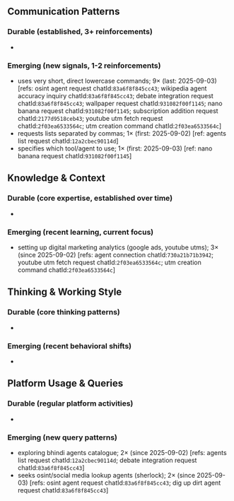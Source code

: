 ## Communication Patterns
### Durable (established, 3+ reinforcements)
-

### Emerging (new signals, 1-2 reinforcements)
- uses very short, direct lowercase commands; 9× (last: 2025-09-03) [refs: osint agent request chatId:`83a6f8f845cc43`; wikipedia agent accuracy inquiry chatId:`83a6f8f845cc43`; debate integration request chatId:`83a6f8f845cc43`; wallpaper request chatId:`931082f00f1145`; nano banana request chatId:`931082f00f1145`; subscription addition request chatId:`2177d9518ceb43`; youtube utm fetch request chatId:`2f03ea6533564c`; utm creation command chatId:`2f03ea6533564c`]
- requests lists separated by commas; 1× (first: 2025-09-02) [ref: agents list request chatId:`12a2cbec90114d`]
- specifies which tool/agent to use; 1× (first: 2025-09-03) [ref: nano banana request chatId:`931082f00f1145`]

## Knowledge & Context
### Durable (core expertise, established over time)
-

### Emerging (recent learning, current focus)  
- setting up digital marketing analytics (google ads, youtube utms); 3× (since 2025-09-02) [refs: agent connection chatId:`730a21b71b3942`; youtube utm fetch request chatId:`2f03ea6533564c`; utm creation command chatId:`2f03ea6533564c`]

## Thinking & Working Style
### Durable (core thinking patterns)
-

### Emerging (recent behavioral shifts)
-

## Platform Usage & Queries
### Durable (regular platform activities)
-

### Emerging (new query patterns)
- exploring bhindi agents catalogue; 2× (since 2025-09-02) [refs: agents list request chatId:`12a2cbec90114d`; debate integration request chatId:`83a6f8f845cc43`]
- seeks osint/social media lookup agents (sherlock); 2× (since 2025-09-03) [refs: osint agent request chatId:`83a6f8f845cc43`; dig up dirt agent request chatId:`83a6f8f845cc43`]